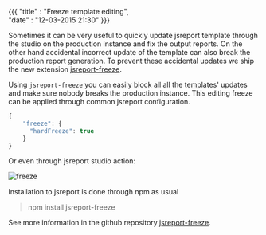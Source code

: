 ﻿{{{
    "title"    : "Freeze template editing",  
    "date"     : "12-03-2015 21:30"
}}}

Sometimes it can be very useful to quickly update jsreport template through the studio on the production instance and fix the output reports. On the other hand accidental incorrect update of the template can also break the production report generation. To prevent these accidental updates we ship the new extension [jsreport-freeze](https://github.com/jsreport/jsreport-freeze).

Using `jsreport-freeze`  you can easily block all all the templates' updates and make sure nobody breaks the production instance. This editing freeze can be applied through common jsreport configuration.

```js
{
	"freeze": {
	  "hardFreeze": true
	}
}
```

Or even through jsreport studio action:

![freeze](https://jsreport.net/blog/freeze.gif)


Installation to jsreport is done through npm as usual

> npm install jsreport-freeze

See more information in the github repository [jsreport-freeze](https://github.com/jsreport/jsreport-freeze).